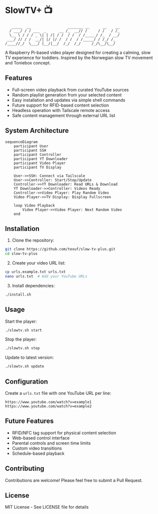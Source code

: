 # SlowTV+ 📺

```ascii
   _____  __                 _______ __      __    __ 
  / ___/ / / ___  _      __ /_  __// /     / /   / /_
  \__ \ / / / _ \| | /| / /  / /  / /_____/ /_  / __/
 ___/ // / /  __/| |/ |/ /  / /  / /_____/ / /_/ /_  
/____//_/  \___/ |__/|__/  /_/  /_/     /_/\__/\__/  
```

A Raspberry Pi-based video player designed for creating a calming, slow TV experience for toddlers. Inspired by the Norwegian slow TV movement and Toniebox concept.

## Features

- Full-screen video playback from curated YouTube sources
- Random playlist generation from your selected content
- Easy installation and updates via simple shell commands
- Future support for RFID-based content selection
- Headless operation with Tailscale remote access
- Safe content management through external URL list

## System Architecture

```mermaid
sequenceDiagram
    participant User
    participant SSH
    participant Controller
    participant YT Downloader
    participant Video Player
    participant TV Display

    User->>SSH: Connect via Tailscale
    User->>Controller: Start/Stop/Update
    Controller->>YT Downloader: Read URLs & Download
    YT Downloader->>Controller: Videos Ready
    Controller->>Video Player: Play Random Video
    Video Player->>TV Display: Display Fullscreen
    
    loop Video Playback
        Video Player->>Video Player: Next Random Video
    end
```

## Installation

1. Clone the repository:
```bash
git clone https://github.com/texuf/slow-tv-plus.git
cd slow-tv-plus
```

2. Create your video URL list:
```bash
cp urls.example.txt urls.txt
nano urls.txt  # Add your YouTube URLs
```

3. Install dependencies:
```bash
./install.sh
```

## Usage

Start the player:
```bash
./slowtv.sh start
```

Stop the player:
```bash
./slowtv.sh stop
```

Update to latest version:
```bash
./slowtv.sh update
```

## Configuration

Create a `urls.txt` file with one YouTube URL per line:
```
https://www.youtube.com/watch?v=example1
https://www.youtube.com/watch?v=example2
```

## Future Features

- RFID/NFC tag support for physical content selection
- Web-based control interface
- Parental controls and screen time limits
- Custom video transitions
- Schedule-based playback

## Contributing

Contributions are welcome! Please feel free to submit a Pull Request.

## License

MIT License - See LICENSE file for details